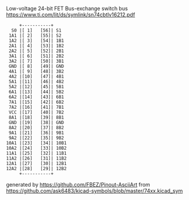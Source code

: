 Low-voltage 24-bit FET Bus-exchange switch
bus
https://www.ti.com/lit/ds/symlink/sn74cbtlv16212.pdf


	     +-----------+
	  S0 |[ 1]   [56]| S1
	 1A1 |[ 2]   [55]| S2
	 1A2 |[ 3]   [54]| 1B1
	 2A1 |[ 4]   [53]| 1B2
	 2A2 |[ 5]   [52]| 2B1
	 3A1 |[ 6]   [51]| 2B2
	 3A2 |[ 7]   [50]| 3B1
	 GND |[ 8]   [49]| GND
	 4A1 |[ 9]   [48]| 3B2
	 4A2 |[10]   [47]| 4B1
	 5A1 |[11]   [46]| 4B2
	 5A2 |[12]   [45]| 5B1
	 6A1 |[13]   [44]| 5B2
	 6A2 |[14]   [43]| 6B1
	 7A1 |[15]   [42]| 6B2
	 7A2 |[16]   [41]| 7B1
	 VCC |[17]   [40]| 7B2
	 8A1 |[18]   [39]| 8B1
	 GND |[19]   [38]| GND
	 8A2 |[20]   [37]| 8B2
	 9A1 |[21]   [36]| 9B1
	 9A2 |[22]   [35]| 9B2
	10A1 |[23]   [34]| 10B1
	10A2 |[24]   [33]| 10B2
	11A1 |[25]   [32]| 11B1
	11A2 |[26]   [31]| 11B2
	12A1 |[27]   [30]| 12B1
	12A2 |[28]   [29]| 12B2
	     +-----------+


generated by https://github.com/FBEZ/Pinout-AsciiArt from https://github.com/ask6483/kicad-symbols/blob/master/74xx.kicad_sym